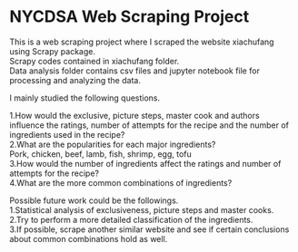 # NYCDSA Web Scraping Project

This is a web scraping project where I scraped the website xiachufang using Scrapy package. \
Scrapy codes contained in xiachufang folder.\
Data analysis folder contains csv files and jupyter notebook file for processing and analyzing the data.

I mainly studied the following questions.

1.How would the exclusive, picture steps, master cook and authors influence the ratings, number of attempts for the recipe and the number of ingredients used in the recipe? \
2.What are the popularities for each major ingredients? \
  Pork, chicken, beef, lamb, fish, shrimp, egg, tofu \
3.How would the number of ingredients affect the ratings and number of attempts for the recipe? \
4.What are the more common combinations of ingredients?

Possible future work could be the followings. \
1.Statistical analysis of exclusiveness, picture steps and master cooks. \
2.Try to perform a more detailed classification of the ingredients. \
3.If possible, scrape another similar website and see if certain conclusions about common combinations hold as well.

